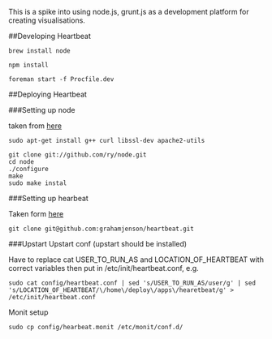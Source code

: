 This is a spike into using node.js, grunt.js as a development platform for creating visualisations.

##Developing Heartbeat

```brew install node```

```npm install```

```foreman start -f Procfile.dev```


##Deploying Heartbeat

###Setting up node

taken from [here](http://howtonode.org/how-to-install-nodejs)

```
sudo apt-get install g++ curl libssl-dev apache2-utils

git clone git://github.com/ry/node.git
cd node
./configure
make
sudo make instal

```

###Setting up hearbeat

Taken form [here](http://howtonode.org/deploying-node-upstart-monit)

```
git clone git@github.com:grahamjenson/heartbeat.git
```

###Upstart
Upstart conf (upstart should be installed)

Have to replace cat USER_TO_RUN_AS and LOCATION_OF_HEARTBEAT with correct variables then put in /etc/init/heartbeat.conf, e.g.

```
sudo cat config/heartbeat.conf | sed 's/USER_TO_RUN_AS/user/g' | sed 's/LOCATION_OF_HEARTBEAT/\/home\/deploy\/apps\/hearetbeat/g' > /etc/init/heartbeat.conf
```


Monit setup

```
sudo cp config/hearbeat.monit /etc/monit/conf.d/
```

